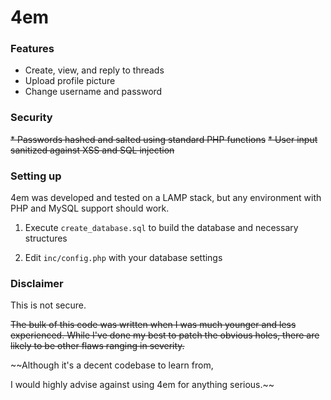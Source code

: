 # 4em

### Features

* Create, view, and reply to threads
* Upload profile picture
* Change username and password

### Security

~~* Passwords hashed and salted using standard PHP functions~~
~~* User input sanitized against XSS and SQL injection~~

### Setting up

4em was developed and tested on a LAMP stack, but any environment with PHP and MySQL support should work.

1. Execute `create_database.sql` to build the database and necessary structures

2. Edit `inc/config.php` with your database settings

### Disclaimer

This is not secure.

~~The bulk of this code was written when I was much younger and less experienced. While I've done my best to patch the obvious holes, there are likely to be other flaws ranging in severity.~~

~~Although it's a decent codebase to learn from, 

I would highly advise against using 4em for anything serious.~~
